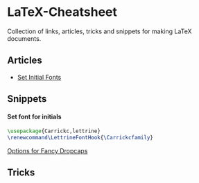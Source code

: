 # LaTeX-Cheatsheet

Collection of links, articles, tricks and snippets for making LaTeX documents.

## Articles

- [Set Initial Fonts](https://tex.stackexchange.com/a/250479/254874)

## Snippets

#### Set font for initials

```LaTeX
\usepackage{Carrickc,lettrine}
\renewcommand\LettrineFontHook{\Carrickcfamily}
```
[Options for Fancy Dropcaps](./images/initials.jpg)

## Tricks
